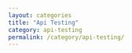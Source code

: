```yaml
---
layout: categories
title: "Api Testing"
category: api-testing
permalink: /category/api-testing/
---
```

